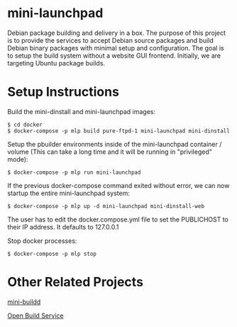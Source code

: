 # mini-launchpad

Debian package building and delivery in a box. The purpose of this project is
to provide the services to accept Debian source packages and build Debian
binary packages with minimal setup and configuration. The goal is to setup the
build system without a website GUI frontend. Initially, we are targeting Ubuntu
package builds.

# Setup Instructions

Build the mini-dinstall and mini-launchpad images:

    $ cd docker
    $ docker-compose -p mlp build pure-ftpd-1 mini-launchpad mini-dinstall
    
Setup the pbuilder environments inside of the mini-launchpad container / volume
(This can take a long time and it will be running in "privileged" mode):
    
    $ docker-compose -p mlp run mini-launchpad
    
If the previous docker-compose command exited without error, we can now startup
the entire mini-launchpad system:

    $ docker-compose -p mlp up -d mini-launchpad mini-dinstall-web

The user has to edit the docker.compose.yml file to set the PUBLICHOST to their
IP address. It defaults to 127.0.0.1

Stop docker processes:

    $ docker-compose -p mlp stop

# Other Related Projects

[mini-buildd](http://mini-buildd.installiert.net/)

[Open Build Service](http://openbuildservice.org/)
